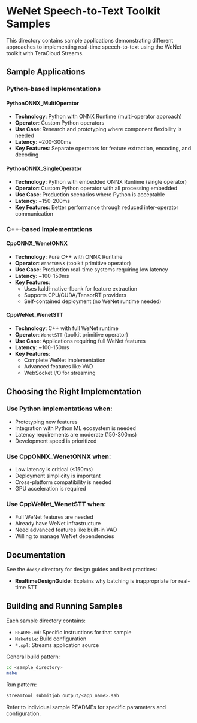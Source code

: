 # WeNet Speech-to-Text Toolkit Samples

This directory contains sample applications demonstrating different approaches to implementing real-time speech-to-text using the WeNet toolkit with TeraCloud Streams.

## Sample Applications

### Python-based Implementations

#### PythonONNX_MultiOperator
- **Technology**: Python with ONNX Runtime (multi-operator approach)
- **Operator**: Custom Python operators
- **Use Case**: Research and prototyping where component flexibility is needed
- **Latency**: ~200-300ms
- **Key Features**: Separate operators for feature extraction, encoding, and decoding

#### PythonONNX_SingleOperator
- **Technology**: Python with embedded ONNX Runtime (single operator)
- **Operator**: Custom Python operator with all processing embedded
- **Use Case**: Production scenarios where Python is acceptable
- **Latency**: ~150-200ms
- **Key Features**: Better performance through reduced inter-operator communication

### C++-based Implementations

#### CppONNX_WenetONNX
- **Technology**: Pure C++ with ONNX Runtime
- **Operator**: `WenetONNX` (toolkit primitive operator)
- **Use Case**: Production real-time systems requiring low latency
- **Latency**: ~100-150ms
- **Key Features**:
  - Uses kaldi-native-fbank for feature extraction
  - Supports CPU/CUDA/TensorRT providers
  - Self-contained deployment (no WeNet runtime needed)

#### CppWeNet_WenetSTT
- **Technology**: C++ with full WeNet runtime
- **Operator**: `WenetSTT` (toolkit primitive operator)
- **Use Case**: Applications requiring full WeNet features
- **Latency**: ~100-150ms
- **Key Features**:
  - Complete WeNet implementation
  - Advanced features like VAD
  - WebSocket I/O for streaming

## Choosing the Right Implementation

### Use Python implementations when:
- Prototyping new features
- Integration with Python ML ecosystem is needed
- Latency requirements are moderate (150-300ms)
- Development speed is prioritized

### Use CppONNX_WenetONNX when:
- Low latency is critical (<150ms)
- Deployment simplicity is important
- Cross-platform compatibility is needed
- GPU acceleration is required

### Use CppWeNet_WenetSTT when:
- Full WeNet features are needed
- Already have WeNet infrastructure
- Need advanced features like built-in VAD
- Willing to manage WeNet dependencies

## Documentation

See the `docs/` directory for design guides and best practices:
- **RealtimeDesignGuide**: Explains why batching is inappropriate for real-time STT

## Building and Running Samples

Each sample directory contains:
- `README.md`: Specific instructions for that sample
- `Makefile`: Build configuration
- `*.spl`: Streams application source

General build pattern:
```bash
cd <sample_directory>
make
```

Run pattern:
```bash
streamtool submitjob output/<app_name>.sab
```

Refer to individual sample READMEs for specific parameters and configuration.
